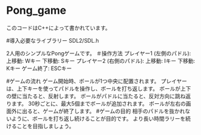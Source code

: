 ﻿# Pong_game

このコードはC++によって書かれています。

#導入必要なライブラリー
SDL2/SDL.h

2人用のシンプルなPongゲームです。
＃操作方法
プレイヤー1 (左側のパドル):
  上移動: Wキー
  下移動: Sキー
プレイヤー2 (右側のパドル):
  上移動: Iキー
  下移動: Kキー
ゲーム終了: ESCキー

#ゲームの流れ
ゲーム開始時、ボールが1つ中央に配置されます。
  プレイヤーは、上下キーを使ってパドルを操作し、ボールを打ち返します。
  ボールが上下の壁に当たると、反射します。
  ボールがパドルに当たると、反対方向に跳ね返ります。
  30秒ごとに、最大5個までボールが追加されます。
  ボールが左右の画面外に出ると、ゲームが終了します。
#ゲームの目的
  相手のパドルを抜かれないように、ボールを打ち返し続けることが目的です。
  より長い時間ラリーを続けることを目指しましょう。
